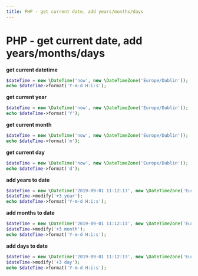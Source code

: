 ```yaml
---
title: PHP - get current date, add years/months/days
---
```


<h1 class="header">PHP - get current date, add years/months/days</h1>


<b>get current datetime</b>
```php
$dateTime = new \DateTime('now', new \DateTimeZone('Europe/Dublin'));
echo $dateTime->format('Y-m-d H:i:s');
```


<b>get current year</b>
```php
$dateTime = new \DateTime('now', new \DateTimeZone('Europe/Dublin'));
echo $dateTime->format('Y');
```


<b>get current month</b>
```php
$dateTime = new \DateTime('now', new \DateTimeZone('Europe/Dublin'));
echo $dateTime->format('m');
```


<b>get current day</b>
```php
$dateTime = new \DateTime('now', new \DateTimeZone('Europe/Dublin'));
echo $dateTime->format('d');
```


<b>add years to date</b>
```php
$dateTime = new \DateTime('2019-09-01 11:12:13', new \DateTimeZone('Europe/Dublin'));
$dateTime->modify('+3 year');
echo $dateTime->format('Y-m-d H:i:s');
```


<b>add months to date</b>
```php
$dateTime = new \DateTime('2019-09-01 11:12:13', new \DateTimeZone('Europe/Dublin'));
$dateTime->modify('+3 month');
echo $dateTime->format('Y-m-d H:i:s');
```


<b>add days to date</b>
```php
$dateTime = new \DateTime('2019-09-01 11:12:13', new \DateTimeZone('Europe/Dublin'));
$dateTime->modify('+3 day');
echo $dateTime->format('Y-m-d H:i:s');
```